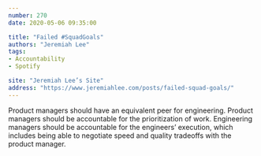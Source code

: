 ```yaml
---
number: 270
date: 2020-05-06 09:35:00

title: "Failed #SquadGoals"
authors: "Jeremiah Lee"
tags:
- Accountability
- Spotify

site: "Jeremiah Lee’s Site"
address: "https://www.jeremiahlee.com/posts/failed-squad-goals/"
---
```


Product managers should have an equivalent peer for engineering. Product managers should be accountable for the prioritization of work. Engineering managers should be accountable for the engineers’ execution, which includes being able to negotiate speed and quality tradeoffs with the product manager.
